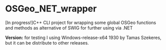 # OSGeo_NET_wrapper
[In progress!]C++ CLI project for wrapping some global OSGeo functions and methods as alternative of SWIG for further using via .NET

**Version:** for testing I using Windows-release-x64 1930 by Tamas Szekeres, but it can be distribute to other releases.
